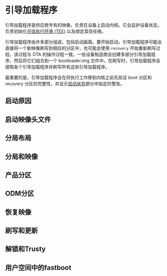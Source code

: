# 引导加载程序

引导加载程序是供应商专有的映像，负责在设备上启动内核。它会监护设备状态，负责初始化[可信执行环境 (TEE)](https://source.android.com/security/trusty) 以及绑定其信任根。

引导加载程序由许多部分组成，包括启动画面。要开始启动，引导加载程序可能会直接将一个新映像刷写到相应的分区中，也可能会使用 `recovery` 开始重新刷写过程，该过程与 OTA 的操作过程一致。一些设备制造商会创建多部分引导加载程序，然后将它们组合到一个 bootloader.img 文件中。在刷写时，引导加载程序会提取各个引导加载程序并刷写所有这些引导加载程序。

最重要的是，引导加载程序会在将执行工作移到内核之前先验证 boot 分区和 recovery 分区的完整性，并显示[启动状态](https://source.android.com/security/verifiedboot/verified-boot#boot_state)部分中指定的警告。

## 启动原因



## 启动映像头文件





## 分局布局



## 分局和映像



## 产品分区



## ODM分区



## 恢复映像



## 刷写和更新



## 解锁和Trusty



## 用户空间中的fastboot

